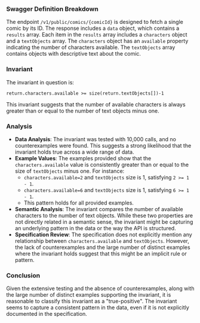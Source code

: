 ### Swagger Definition Breakdown

The endpoint `/v1/public/comics/{comicId}` is designed to fetch a single comic by its ID. The response includes a `data` object, which contains a `results` array. Each item in the `results` array includes a `characters` object and a `textObjects` array. The `characters` object has an `available` property indicating the number of characters available. The `textObjects` array contains objects with descriptive text about the comic.

### Invariant

The invariant in question is:

`return.characters.available >= size(return.textObjects[])-1`

This invariant suggests that the number of available characters is always greater than or equal to the number of text objects minus one.

### Analysis

- **Data Analysis**: The invariant was tested with 10,000 calls, and no counterexamples were found. This suggests a strong likelihood that the invariant holds true across a wide range of data.
- **Example Values**: The examples provided show that the `characters.available` value is consistently greater than or equal to the size of `textObjects` minus one. For instance:
  - `characters.available=2` and `textObjects` size is 1, satisfying `2 >= 1 - 1`.
  - `characters.available=6` and `textObjects` size is 1, satisfying `6 >= 1 - 1`.
  - This pattern holds for all provided examples.
- **Semantic Analysis**: The invariant compares the number of available characters to the number of text objects. While these two properties are not directly related in a semantic sense, the invariant might be capturing an underlying pattern in the data or the way the API is structured.
- **Specification Review**: The specification does not explicitly mention any relationship between `characters.available` and `textObjects`. However, the lack of counterexamples and the large number of distinct examples where the invariant holds suggest that this might be an implicit rule or pattern.

### Conclusion

Given the extensive testing and the absence of counterexamples, along with the large number of distinct examples supporting the invariant, it is reasonable to classify this invariant as a "true-positive". The invariant seems to capture a consistent pattern in the data, even if it is not explicitly documented in the specification.
